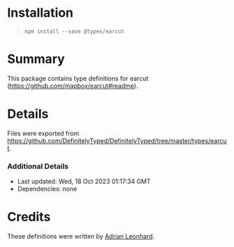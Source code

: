 # Installation
> `npm install --save @types/earcut`

# Summary
This package contains type definitions for earcut (https://github.com/mapbox/earcut#readme).

# Details
Files were exported from https://github.com/DefinitelyTyped/DefinitelyTyped/tree/master/types/earcut.

### Additional Details
 * Last updated: Wed, 18 Oct 2023 01:17:34 GMT
 * Dependencies: none

# Credits
These definitions were written by [Adrian Leonhard](https://github.com/NaridaL).
